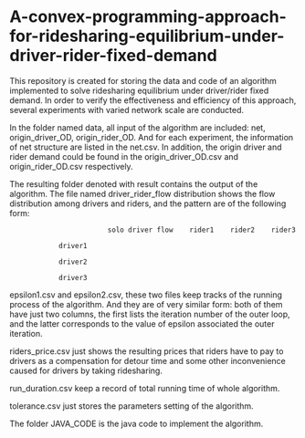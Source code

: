# A-convex-programming-approach-for-ridesharing-equilibrium-under-driver-rider-fixed-demand
This repository is created for storing the data and code of an algorithm implemented to solve ridesharing equilibrium under driver/rider fixed demand. In order to verify the effectiveness and efficiency of this approach, several experiments with varied network scale are conducted. 

In the folder named data, all input of the algorithm are included: net, origin_driver_OD, origin_rider_OD. And for each experiment, the information of net structure are listed in the net.csv. In addition, the origin driver and rider demand could be found in the origin_driver_OD.csv and origin_rider_OD.csv respectively.

The resulting folder denoted with result contains the output of the algorithm. The file named driver_rider_flow distribution shows the flow distribution among drivers and riders, and the pattern are of the following form:

                            solo driver flow    rider1    rider2    rider3
                            
                driver1
                
                driver2
                
                driver3
                

epsilon1.csv and epsilon2.csv, these two files keep tracks of the running process of the algorithm. And they are of very similar form: both of them have just two columns, the first lists the iteration number of the outer loop, and the latter corresponds to the value of epsilon associated the outer iteration.

riders_price.csv just shows the resulting prices that riders have to pay to drivers as a compensation for detour time and some other inconvenience caused for drivers by taking ridesharing.

run_duration.csv keep a record of total running time of whole algorithm. 

tolerance.csv just stores the parameters setting of the algorithm.

The folder JAVA_CODE is the java code to implement the algorithm.
